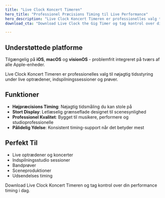 ```yaml
---
title: "Live Clock Koncert Timeren"
hero_title: "Professionel Præcisions Timing til Live Performance"
hero_description: "Live Clock Koncert Timeren er professionelles valg til nøjagtig tidsstyring under live optrædener, indspilningssessioner og prøver."
download_cta: "Download Live Clock the Gig Timer og tag kontrol over din performance timing i dag."

---
```


## Understøttede platforme

Tilgængelig på **iOS**, **macOS** og **visionOS** - problemfrit integreret på tværs af alle Apple-enheder.

Live Clock Koncert Timeren er professionelles valg til nøjagtig tidsstyring under live optrædener, indspilningssessioner og prøver.

## Funktioner

- **Højpræcisions Timing**: Nøjagtig tidsmåling du kan stole på
- **Stort Display**: Letlæselig grænseflade designet til scenesynlighed
- **Professionel Kvalitet**: Bygget til musikere, performere og studioprofessionelle
- **Pålidelig Ydelse**: Konsistent timing-support når det betyder mest

## Perfekt Til

- Live optrædener og koncerter
- Indspilningsstudio sessioner
- Bandprøver
- Sceneproduktioner
- Udsendelses timing

Download Live Clock Koncert Timeren og tag kontrol over din performance timing i dag.
